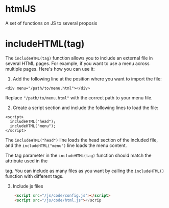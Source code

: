 # htmlJS
A set of functions on JS to several proposis

# includeHTML(tag)
The ```includeHTML(tag)``` function allows you to include an external file in several HTML pages. For example, if you want to use a menu across multiple pages. Here's how you can use it:

1. Add the following line at the position where you want to import the file:

```
<div menu="/path/to/menu.html"></div>
```

Replace ```"/path/to/menu.html"``` with the correct path to your menu file.

2. Create a script section and include the following lines to load the file:

```
<script>
  includeHTML("head");
  includeHTML("menu");
</script>
```

The ```includeHTML("head")``` line loads the head section of the included file, and the ```includeHTML("menu")``` line loads the menu content.

The tag parameter in the ```includeHTML(tag)``` function should match the attribute used in the <div> tag. 
You can include as many files as you want by calling the ```includeHTML()``` function with different tags.

3. Include js files
```html
    <script src="/js/code/config.js"></script>
    <script src="/js/code/html.js"></scrip
```
